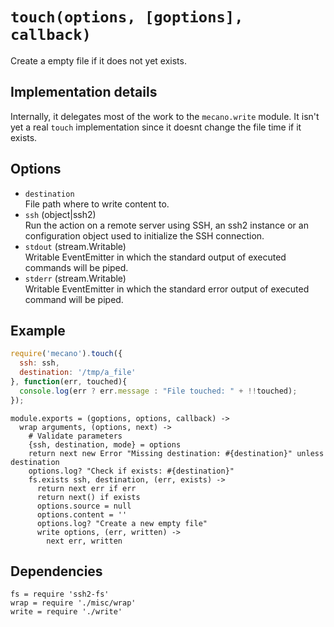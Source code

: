 
# `touch(options, [goptions], callback)`

Create a empty file if it does not yet exists.

## Implementation details

Internally, it delegates most of the work to the `mecano.write` module. It isn't
yet a real `touch` implementation since it doesnt change the file time if it
exists.

## Options

*   `destination`   
    File path where to write content to.   
*   `ssh` (object|ssh2)   
    Run the action on a remote server using SSH, an ssh2 instance or an
    configuration object used to initialize the SSH connection.   
*   `stdout` (stream.Writable)   
    Writable EventEmitter in which the standard output of executed commands will
    be piped.   
*   `stderr` (stream.Writable)   
    Writable EventEmitter in which the standard error output of executed command
    will be piped.   

## Example

```js
require('mecano').touch({
  ssh: ssh,
  destination: '/tmp/a_file'
}, function(err, touched){
  console.log(err ? err.message : "File touched: " + !!touched);
});
```

    module.exports = (goptions, options, callback) ->
      wrap arguments, (options, next) ->
        # Validate parameters
        {ssh, destination, mode} = options
        return next new Error "Missing destination: #{destination}" unless destination
        options.log? "Check if exists: #{destination}"
        fs.exists ssh, destination, (err, exists) ->
          return next err if err
          return next() if exists
          options.source = null
          options.content = ''
          options.log? "Create a new empty file"
          write options, (err, written) ->
            next err, written

## Dependencies

    fs = require 'ssh2-fs'
    wrap = require './misc/wrap'
    write = require './write'






